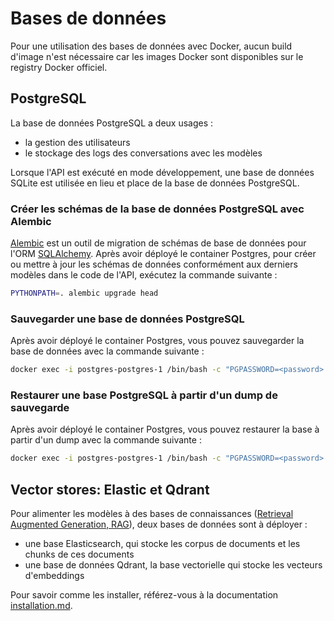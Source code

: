 # Bases de données

Pour une utilisation des bases de données avec Docker, aucun build d'image n'est nécessaire car les images Docker sont disponibles sur le registry Docker officiel.

## PostgreSQL

La base de données PostgreSQL a deux usages :
- la gestion des utilisateurs
- le stockage des logs des conversations avec les modèles

Lorsque l'API est exécuté en mode développement, une base de données SQLite est utilisée en lieu et place de la base de données PostgreSQL.

### Créer les schémas de la base de données PostgreSQL avec Alembic

[Alembic](https://alembic.sqlalchemy.org/en/latest/) est un outil de migration de schémas de base de données pour l'ORM [SQLAlchemy](https://www.sqlalchemy.org/).
Après avoir déployé le container Postgres, pour créer ou mettre à jour les schémas de données conformément aux derniers modèles dans le code de l'API, exécutez la commande suivante :
```bash
PYTHONPATH=. alembic upgrade head
```

### Sauvegarder une base de données PostgreSQL

Après avoir déployé le container Postgres, vous pouvez sauvegarder la base de données avec la commande suivante :
```bash
docker exec -i postgres-postgres-1 /bin/bash -c "PGPASSWORD=<password> pg_dump --username postgres postgres" > my_dump.dump
```

### Restaurer une base PostgreSQL à partir d'un dump de sauvegarde

Après avoir déployé le container Postgres, vous pouvez restaurer la base à partir d'un dump avec la commande suivante :
```bash
docker exec -i postgres-postgres-1 /bin/bash -c "PGPASSWORD=<password> psql --username postgres postgres" < my_dump.dump
```

## Vector stores: Elastic et Qdrant

Pour alimenter les modèles à des bases de connaissances ([Retrieval Augmented Generation, RAG](https://en.wikipedia.org/wiki/Prompt_engineering#Retrieval-augmented_generation)), deux bases de données sont à déployer :
- une base Elasticsearch, qui stocke les corpus de documents et les chunks de ces documents
- une base de données Qdrant, la base vectorielle qui stocke les vecteurs d'embeddings

Pour savoir comme les installer, référez-vous à la documentation [installation.md](installation.md).
